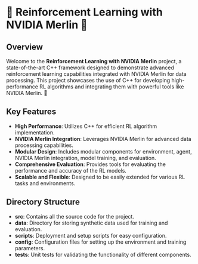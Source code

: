 # 🌟 Reinforcement Learning with NVIDIA Merlin 🌟

## Overview

Welcome to the **Reinforcement Learning with NVIDIA Merlin** project, a state-of-the-art C++ framework designed to demonstrate advanced reinforcement learning capabilities integrated with NVIDIA Merlin for data processing. This project showcases the use of C++ for developing high-performance RL algorithms and integrating them with powerful tools like NVIDIA Merlin. 🚀

## Key Features

- **High Performance**: Utilizes C++ for efficient RL algorithm implementation.
- **NVIDIA Merlin Integration**: Leverages NVIDIA Merlin for advanced data processing capabilities.
- **Modular Design**: Includes modular components for environment, agent, NVIDIA Merlin integration, model training, and evaluation.
- **Comprehensive Evaluation**: Provides tools for evaluating the performance and accuracy of the RL models.
- **Scalable and Flexible**: Designed to be easily extended for various RL tasks and environments.

## Directory Structure

- **src**: Contains all the source code for the project.
- **data**: Directory for storing synthetic data used for training and evaluation.
- **scripts**: Deployment and setup scripts for easy configuration.
- **config**: Configuration files for setting up the environment and training parameters.
- **tests**: Unit tests for validating the functionality of different components.
